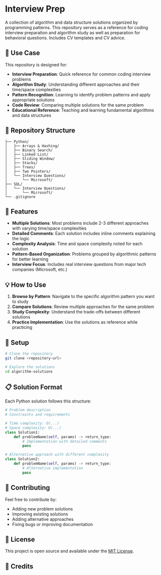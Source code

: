 # Interview Prep

A collection of algorithm and data structure solutions organized by programming patterns. This repository serves as a reference for coding interview preparation and algorithm study as well as preparation for behavioral questions. Includes CV templates and CV advice.

## 🎯 Use Case

This repository is designed for:

- **Interview Preparation**: Quick reference for common coding interview problems
- **Algorithm Study**: Understanding different approaches and their time/space complexities
- **Pattern Recognition**: Learning to identify problem patterns and apply appropriate solutions
- **Code Review**: Comparing multiple solutions for the same problem
- **Educational Reference**: Teaching and learning fundamental algorithms and data structures

## 📁 Repository Structure

```
├── Python/
│   ├── Arrays & Hashing/
│   ├── Binary Search/
│   ├── Linked List/
│   ├── Sliding Window/
│   ├── Stacks/
│   ├── Trees/
│   ├── Two Pointers/
│   └── Interview Questions/
│       └── Microsoft/
├── SQL/
│   └── Interview Questions/
│       └── Microsoft/
└── .gitignore
```

## 🚀 Features

- **Multiple Solutions**: Most problems include 2-3 different approaches with varying time/space complexities
- **Detailed Comments**: Each solution includes inline comments explaining the logic
- **Complexity Analysis**: Time and space complexity noted for each solution
- **Pattern-Based Organization**: Problems grouped by algorithmic patterns for better learning
- **Interview Focus**: Includes real interview questions from major tech companies (Microsoft, etc.)

## 💡 How to Use

1. **Browse by Pattern**: Navigate to the specific algorithm pattern you want to study
2. **Compare Solutions**: Review multiple approaches for the same problem
3. **Study Complexity**: Understand the trade-offs between different solutions
4. **Practice Implementation**: Use the solutions as reference while practicing

## 🔧 Setup

```bash
# Clone the repository
git clone <repository-url>

# Explore the solutions
cd algorithm-solutions
```

## 📋 Solution Format

Each Python solution follows this structure:

```python
# Problem description
# Constraints and requirements

# Time complexity: O(...)
# Space complexity: O(...)
class Solution1:
    def problemName(self, params) -> return_type:
        # Implementation with detailed comments
        pass

# Alternative approach with different complexity
class Solution2:
    def problemName(self, params) -> return_type:
        # Alternative implementation
        pass
```

## 🤝 Contributing

Feel free to contribute by:
- Adding new problem solutions
- Improving existing solutions
- Adding alternative approaches
- Fixing bugs or improving documentation

## 📄 License

This project is open source and available under the [MIT License](LICENSE).

## 🙏 Credits

<!-- Contributors and acknowledgments will be added here -->
